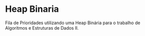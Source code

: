 # Heap Binaria
 Fila de Prioridades utilizando uma Heap Binária para o trabalho de Algoritmos e Estruturas de Dados II.  
